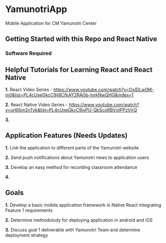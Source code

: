 # YamunotriApp
Mobile Application for CM Yamunotri Center

## Getting Started with this Repo and React Native
### Software Required



## Helpful Tutorials for Learning React and React Native
**1.** React Video Series - https://www.youtube.com/watch?v=OxIDLw0M-m0&list=PL4cUxeGkcC9ij8CfkAY2RAGb-tmkNwQHG&index=1

**2.** React Native Video Series - https://www.youtube.com/watch?v=ur6I5m2nTvk&list=PL4cUxeGkcC9ixPU-QkScoRBVxtPPzVjrQ

**3.** 


## Application Features (Needs Updates)
**1.** Link the application to different parts of the Yamunotri website

**2.** Send push notifications about Yamunotri news to application users

**3.** Develop an easy method for recording classroom attendance

**4.** 

## Goals
**1.** Develop a basic mobile application framework in Native React integrating Feature 1 requirements

**2.** Determine methodolody for deploying application in android and iOS

**3.** Discuss goal 1 deliverable with Yamunotri Team and determine deployment strategy









